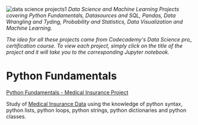 ![data science projects1](https://user-images.githubusercontent.com/69665377/116743095-47902f00-a9ad-11eb-9993-56bddd445d6b.png)
*Data Science and Machine Learning Projects covering Python Fundamentals, Datasources and SQL, Pandas, Data Wrangling and Tyding, Probability and Statistics, Data Visualization and Machine Learning.*

*The idea for all these projects came from Codecademy's Data Science pro_ certification course.* 
*To view each project, simply click on the title of the project and it will take you to the corresponding Jupyter notebook.*

# Python Fundamentals
[Python Fundamentals - Medical Insurance Project](https://github.com/apk1991/Data-Science-Projects/blob/main/1-python-fundamentals-medical-insurance-project.ipynb)

Study of [Medical Insurance Data](https://www.kaggle.com/mirichoi0218/insurance) using the knowledge of python syntax, python lists, python loops, python strings, python dictionaries and python classes.






